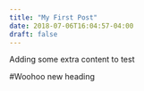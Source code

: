 ```yaml
---
title: "My First Post"
date: 2018-07-06T16:04:57-04:00
draft: false
---
```


Adding some extra content to test 

#Woohoo new heading

